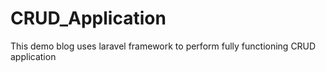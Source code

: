 # CRUD_Application
This demo blog uses laravel framework to perform fully functioning CRUD application
